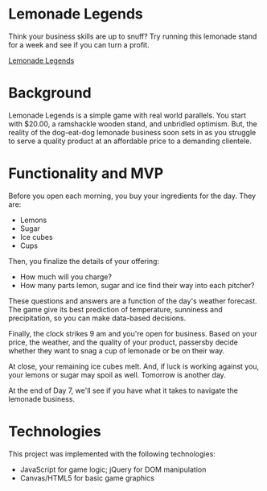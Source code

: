 # **Lemonade Legends**

Think your business skills are up to snuff? Try running this lemonade stand for a week and see if you can turn a profit.

[Lemonade Legends](http://michaeljcohen.live/lemonade_legends/)

# **Background**

Lemonade Legends is a simple game with real world parallels. You start with $20.00, a ramshackle wooden stand, and unbridled optimism. But, the reality of the dog-eat-dog lemonade business soon sets in as you struggle to serve a quality product at an affordable price to a demanding clientele.

# **Functionality and MVP**

Before you open each morning, you buy your ingredients for the day. They are:
* Lemons
* Sugar
* Ice cubes
* Cups

Then, you finalize the details of your offering:
* How much will you charge?
* How many parts lemon, sugar and ice find their way into each pitcher?

These questions and answers are a function of the day's weather forecast. The game give its best prediction of temperature, sunniness and precipitation, so you can make data-based decisions.

Finally, the clock strikes 9 am and you're open for business. Based on your price, the weather, and the quality of your product, passersby decide whether they want to snag a cup of lemonade or be on their way.

At close, your remaining ice cubes melt. And, if luck is working against you, your lemons or sugar may spoil as well. Tomorrow is another day.

At the end of Day 7, we'll see if you have what it takes to navigate the lemonade business.

# **Technologies**

This project was implemented with the following technologies:
* JavaScript for game logic; jQuery for DOM manipulation
* Canvas/HTML5 for basic game graphics


